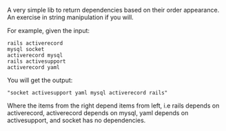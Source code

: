 A very simple lib to return dependencies based on their order appearance. An
exercise in string manipulation if you will.

For example, given the input:

```
rails activerecord
mysql socket
activerecord mysql
rails activesupport
activerecord yaml
```

You will get the output:

```
"socket activesupport yaml mysql activerecord rails"
```
Where the items from the right depend items from left, i.e rails depends on
activerecord, activerecord depends on mysql, yaml depends on activesupport, and
socket has no dependencies.

